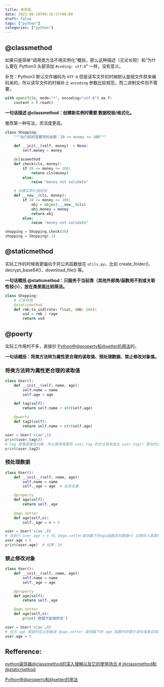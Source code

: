 ```yaml
---
title: 未命名
date: 2023-08-10T09:16:57+08:00
draft: false
tags: ["python"]
categories: ["python"]
---
```


## @classmethod
如果只是简单“调用类方法不用实例化”概括，那么这种描述（无论长短）和“为什么要在 Python3 头部添加 `#coding: utf-8`” 一样，没有意义。  

补充：Python3 默认文件编码为 `UTF-8` 但是读写文件的时候默认是按文件原来编码来的，所以读写文件的时候补上 `encoding` 参数比较规范，而二进制文件则不需要。
```python
with open(file, mode="r", encoding="utf-8") as f:
    content = f.read()
```

**一句话描述 @classmethod：创建新实例时需要 数据校验/格式化。**

推荐第一种写法，灵活度更高。
```python
class Shopping:
    """出门前检查要带的金额：20 <= money <= 100"""
    
    def __init__(self, money) -> None:
        self.money = money

    @classmethod
    def check(cls, money):
        if 20 <= money <= 100:
            return cls(money)
        else:
            raise "money not validate"

    # 创建实例化就校验
    def __new__(cls, money):
        if 20 <= money <= 100:
            obj = object.__new__(cls)
            obj.money = money
            return obj
        else:
            raise "money not validate"

shopping = Shopping.check(50)
shopping = Shopping(-1)
```

## @staticmethod 
实际工作的时候我更偏向于将公共函数放在 `utils.py`，比如 create_folder()、decrypt_base64()、download_file() 等。

**一句话概括 @staticmethod：只服务于当前类（其他外部类/函数用不到或关联性较小），放在类里面比较简洁。**
```python
class Shopping:
    # 汇率转换
    @staticmethod
    def rmb_to_usd(rate: float, rmb: int):
        usd = rmb / rage
        return usd
```

## @poerty
实际工作用的不多，直接抄 [Python中@property和@setter的用法](https://www.cnblogs.com/yeer-xuan/p/13488291.html)的。

**一句话概括：将类方法转为属性更合理的读取值、预处理数据、禁止修改对象值。**

### 将类方法转为属性更合理的读取值
```python
class User():
    def __init__(self, name, age):
        self.name = name
        self.age = age

    def tag(self):
        return self.name + str(self.age)
        
    @poerty
    def tag2(self):
        return self.name + str(self.age)

user = User('xiao',5)
print(user.tag())
# tag 更像是属性对象，所以使用类属性 user.tag 的方式获取会比 user.tag() 更加的合理。
print(user.tag2)   
```

### 预处理数据
```python
class User():
    def __init__(self, name, age):
        self.name = name
        self._age = age  # 私有变量

    @property
    def age(self):
        return self._age
        
    @age.setter
    def age(self,n):
        self._age = n + 5

user = User('xiao',0)
# 当执行 user.age = 5 时，@age.setter装饰器下的age函数会将数据+5 后再存入类属性_age中，实现了存入前对数据的预处理。
user.age = 5
print(user.age)  # 结果：10
```

### 禁止修改对象
```python
class User():
    def __init__(self, name, age):
        self.name = name
        self._age = age

    @property
    def age(self):
        return self._age

    @age.setter
    def age(self,n):
        print('数据不能被修改')

user = User('xiao',0)
# 在为 age 赋值时会立即触发 @age.setter 装饰器下的 age 函数中的提示语句或者异常处理语句。
user.age = 5
```


## Refference:
[python装饰器@classmethod的深入理解以及它的使用场合
](https://blog.csdn.net/qq_34546589/article/details/102760817)
[# @classmethod和@staticmethod](https://cs.pynote.net/sf/python/202203151/)

[Python中@property和@setter的用法](https://www.cnblogs.com/yeer-xuan/p/13488291.html)